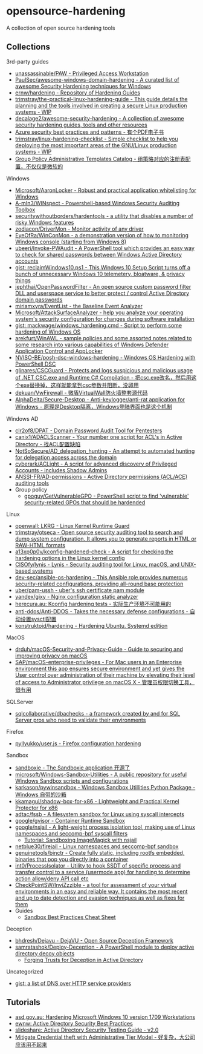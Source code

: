 # opensource-hardening

A collection of open source hardening tools

## Collections

3rd-party guides

* [unassassinable/PAW - Privileged Access Workstation](https://github.com/unassassinable/PAW)
* [PaulSec/awesome-windows-domain-hardening - A curated list of awesome Security Hardening techniques for Windows](https://github.com/PaulSec/awesome-windows-domain-hardening)
* [ernw/hardening - Repository of Hardening Guides](https://github.com/ernw/hardening)
* [trimstray/the-practical-linux-hardening-guide - This guide details the planning and the tools involved in creating a secure Linux production systems - WIP](https://github.com/trimstray/the-practical-linux-hardening-guide)
* [decalage2/awesome-security-hardening - A collection of awesome security hardening guides, tools and other resources](https://github.com/decalage2/awesome-security-hardening)
* [Azure security best practices and patterns - 有个PDF电子书](https://docs.microsoft.com/en-us/azure/security/security-best-practices-and-patterns)
* [trimstray/linux-hardening-checklist - Simple checklist to help you deploying the most important areas of the GNU/Linux production systems - WIP](https://github.com/trimstray/linux-hardening-checklist)
* [Group Policy Administrative Templates Catalog - 组策略对应的注册表配置，不仅仅是微软的](https://getadmx.com/)

Windows

* [Microsoft/AaronLocker - Robust and practical application whitelisting for Windows](https://github.com/Microsoft/AaronLocker)
* [A-mIn3/WINspect - Powershell-based Windows Security Auditing Toolbox](https://github.com/A-mIn3/WINspect)
* [securitywithoutborders/hardentools - a utility that disables a number of risky Windows features](https://github.com/securitywithoutborders/hardentools)
* [zodiacon/DriverMon - Monitor activity of any driver](https://github.com/zodiacon/DriverMon)
* [EyeOfRa/WinConMon - a demonstration version of how to monitoring Windows console (starting from Windows 8)](https://github.com/EyeOfRa/WinConMon)
* [ubeeri/Invoke-PWAudit - A PowerShell tool which provides an easy way to check for shared passwords between Windows Active Directory accounts](https://github.com/ubeeri/Invoke-PWAudit)
* [gist: reclaimWindows10.ps1 - This Windows 10 Setup Script turns off a bunch of unnecessary Windows 10 telemetery, bloatware, & privacy things](https://gist.github.com/alirobe/7f3b34ad89a159e6daa1)
* [jephthai/OpenPasswordFilter - An open source custom password filter DLL and userspace service to better protect / control Active Directory domain passwords](https://github.com/jephthai/OpenPasswordFilter)
* [miriamxyra/EventList - the Baseline Event Analyzer](https://github.com/miriamxyra/EventList)
* [Microsoft/AttackSurfaceAnalyzer - help you analyze your operating system's security configuration for changes during software installation](https://github.com/Microsoft/AttackSurfaceAnalyzer)
* [gist: mackwage/windows_hardening.cmd - Script to perform some hardening of Windows OS](https://gist.github.com/mackwage/08604751462126599d7e52f233490efe)
* [arekfurt/WinAWL - sample policies and some assorted notes related to some research into various capabilities of Windows Defender Application Control and AppLocker](https://github.com/arekfurt/WinAWL)
* [NVISO-BE/posh-dsc-windows-hardening - Windows OS Hardening with PowerShell DSC](https://github.com/NVISO-BE/posh-dsc-windows-hardening)
* [glinares/CSCGuard - Protects and logs suspicious and malicious usage of .NET CSC.exe and Runtime C# Compilation - 把csc.exe改名，然后用这个exe替换掉，这样就能拿到csc参数并阻断，没卵用](https://github.com/glinares/CSCGuard)
* [dekuan/VwFirewall - 微盾VirtualWall防火墙整套源代码](https://github.com/dekuan/VwFirewall)
* [AlphaDelta/Secure-Desktop - Anti-keylogger/anti-rat application for Windows - 原理是Desktop隔离，Windows登陆界面也是这个机制](https://github.com/AlphaDelta/Secure-Desktop)

Windows AD

* [clr2of8/DPAT - Domain Password Audit Tool for Pentesters](https://github.com/clr2of8/DPAT)
* [canix1/ADACLScanner - Your number one script for ACL's in Active Directory - 找ACL配置缺陷](https://github.com/canix1/ADACLScanner)
* [NotSoSecure/AD_delegation_hunting - An attempt to automated hunting for delegation access across the domain](https://github.com/NotSoSecure/AD_delegation_hunting)
* [cyberark/ACLight - A script for advanced discovery of Privileged Accounts - includes Shadow Admins](https://github.com/cyberark/ACLight)
* [ANSSI-FR/AD-permissions - Active Directory permissions (ACL/ACE) auditing tools](https://github.com/ANSSI-FR/AD-permissions)
* Group policy
  * [gpoguy/GetVulnerableGPO - PowerShell script to find 'vulnerable' security-related GPOs that should be hardended](https://github.com/gpoguy/GetVulnerableGPO)

Linux

* [openwall: LKRG - Linux Kernel Runtime Guard](http://www.openwall.com/lkrg/)
* [trimstray/otseca - Open source security auditing tool to search and dump system configuration. It allows you to generate reports in HTML or RAW-HTML formats](https://github.com/trimstray/otseca)
* [a13xp0p0v/kconfig-hardened-check - A script for checking the hardening options in the Linux kernel config](https://github.com/a13xp0p0v/kconfig-hardened-check)
* [CISOfy/lynis - Lynis - Security auditing tool for Linux, macOS, and UNIX-based systems](https://github.com/CISOfy/lynis)
* [dev-sec/ansible-os-hardening - This Ansible role provides numerous security-related configurations, providing all-round base protection](https://github.com/dev-sec/ansible-os-hardening)
* [uber/pam-ussh - uber's ssh certificate pam module](https://github.com/uber/pam-ussh)
* [yandex/gixy - Nginx configuration static analyzer](https://github.com/yandex/gixy)
* [herecura.au: Kconfig hardening tests - 实际生产环境不可能用的](https://blog.herecura.eu/blog/2020-05-30-kconfig-hardening-tests/)
* [anti-ddos/Anti-DDOS - Takes the necessary defense configurations - 自动设置sysctl配置](https://github.com/anti-ddos/Anti-DDOS)
* [konstruktoid/hardening - Hardening Ubuntu. Systemd edition](https://github.com/konstruktoid/hardening)

MacOS

* [drduh/macOS-Security-and-Privacy-Guide - Guide to securing and improving privacy on macOS](https://github.com/drduh/macOS-Security-and-Privacy-Guide)
* [SAP/macOS-enterprise-privileges - For Mac users in an Enterprise environment this app ensures secure environment and yet gives the User control over administration of their machine by elevating their level of access to Administrator privilege on macOS X - 管理员权限切换工具，很有用](https://github.com/SAP/macOS-enterprise-privileges)

SQLServer

* [sqlcollaborative/dbachecks - a framework created by and for SQL Server pros who need to validate their environments](https://github.com/sqlcollaborative/dbachecks)

Firefox

* [pyllyukko/user.js - Firefox configuration hardening](https://github.com/pyllyukko/user.js)

Sandbox

* [sandboxie - The Sandboxie application 开源了](https://github.com/sandboxie/sandboxie)
* [microsoft/Windows-Sandbox-Utilities - A public repository for useful Windows Sandbox scripts and configurations](https://github.com/microsoft/Windows-Sandbox-Utilities)
* [karkason/pywinsandbox - Windows Sandbox Utillities Python Package - Windows 自带的沙箱](https://github.com/karkason/pywinsandbox)
* [kkamagui/shadow-box-for-x86 - Lightweight and Practical Kernel Protector for x86](https://github.com/kkamagui/shadow-box-for-x86)
* [adtac/fssb - A filesystem sandbox for Linux using syscall intercepts](https://github.com/adtac/fssb)
* [google/gvisor - Container Runtime Sandbox](https://github.com/google/gvisor)
* [google/nsjail - A light-weight process isolation tool, making use of Linux namespaces and seccomp-bpf syscall filters](https://github.com/google/nsjail)
   * [Tutorial: Sandboxing ImageMagick with nsjail](https://offbyinfinity.com/2017/12/sandboxing-imagemagick-with-nsjail/)
* [netblue30/firejail - Linux namespaces and seccomp-bpf sandbox](https://github.com/netblue30/firejail)
* [genuinetools/binctr - Create fully static, including rootfs embedded, binaries that pop you directly into a container](https://github.com/genuinetools/binctr)
* [int0/ProcessIsolator - Utility to hook SSDT of specific process and transfer control to a service (usermode app) for handling to determine action allow/deny API call etc](https://github.com/int0/ProcessIsolator)
* [CheckPointSW/InviZzzible - a tool for assessment of your virtual environments in an easy and reliable way. It contains the most recent and up to date detection and evasion techniques as well as fixes for them](https://github.com/CheckPointSW/InviZzzible)
* Guides
  * [Sandbox Best Practices Cheat Sheet](http://unprotect.tdgt.org/images/2/23/Sandbox-Cheatsheet-1.1.pdf)

Deception

* [bhdresh/Dejavu - DejaVU - Open Source Deception Framework](https://github.com/bhdresh/Dejavu)
* [samratashok/Deploy-Deception - A PowerShell module to deploy active directory decoy objects](https://github.com/samratashok/Deploy-Deception)
  * [Forging Trusts for Deception in Active Directory](http://files.brucon.org/2018/11-Nikhil-Mittal-Forging-Trusts.pdf)

Uncategorized

* [gist: a list of DNS over HTTP service providers](https://gist.github.com/dtmsecurity/a849e985e6a0b61aeb54890ebcfa55eb)

## Tutorials

* [asd.gov.au: Hardening Microsoft Windows 10 version 1709 Workstations](https://www.asd.gov.au/publications/protect/Hardening_Win10.pdf)
* [ewnw: Active Directory Security Best Practices](https://www.ernw.de/download/ERNW_ISH_Conference_2019_AD_Security_BP.pdf)
* [slideshare: Active Directory Security Testing Guide - v2.0](https://www.slideshare.net/HuyKha2/adstg-v20-guidance)
* [Mitigate Credential theft with Administrative Tier Model - 好复杂，大公司应该用不起来](https://getshitsecured.com/2020/03/23/mitigate-credential-theft-with-administrative-tier-model/)

